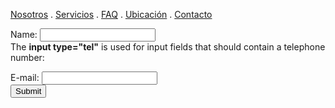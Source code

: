 [Nosotros](./nosotros.md) . [Servicios](./servicios.md) . [FAQ](FAQ.md) . [Ubicación](ubicacion.md) . [Contacto](./contacto.md)

<form action="https://formspree.io/f/meqnlgnq" method="post">
Name: <input type="text" name="name"><br>
The <strong>input type="tel"</strong> is used for input fields that should contain a telephone number:</p>
  
E-mail: <input type="text" name="email"><br>
<input type="submit">
</form>
